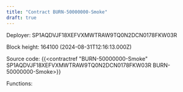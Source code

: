 ```yaml
---
title: "Contract BURN-50000000-Smoke"
draft: true
---
```

Deployer: SP1AQDVJF18XEFVXMWTRAW9TQ0N2DCN0178FKW03R


 



Block height: 164100 (2024-08-31T12:16:13.000Z)

Source code: {{<contractref "BURN-50000000-Smoke" SP1AQDVJF18XEFVXMWTRAW9TQ0N2DCN0178FKW03R BURN-50000000-Smoke>}}

Functions:


